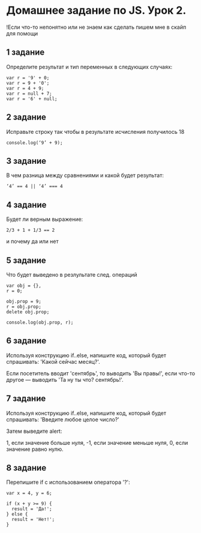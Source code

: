 # Домашнее задание по JS. Урок 2.

!Если что-то непонятно или не знаем как сделать пишем мне в скайп для помощи

## 1 задание

Определите результат и тип переменных в следующих случаях:

```
var r = '9' + 0;
var r = 9 + '0';
var r = 4 + 9;
var r = null + 7;
var r = '6' + null;
```

## 2 задание

Исправьте строку так чтобы в результате исчисления получилось 18

```
console.log(‘9’ + 9);
```

## 3 задание

В чем разница между сравнениями и какой будет результат:
```
‘4’ == 4 || ‘4’ === 4
```

## 4 задание

Будет ли верным  выражение:
```
2/3 + 1 + 1/3 == 2
```

и почему да или нет

## 5 задание

Что будет выведено в резлультате след. операций

```
var obj = {},
r = 0;

obj.prop = 9;
r = obj.prop;
delete obj.prop;

console.log(obj.prop, r);
```

## 6 задание

Используя конструкцию if..else, напишите код, который будет спрашивать: 'Какой сейчас месяц?'.

Если посетитель вводит 'сентябрь', то выводить 'Вы правы!', если что-то другое — выводить 'Та ну ты что? сентябрь!'.

## 7 задание

Используя конструкцию if..else, напишите код, который будет спрашивать: 'Введите любое целое число?'

Затем выведите alert:

1, если значение больше нуля, -1, если значение меньше нуля, 0, если значение равно нулю.

## 8 задание

Перепишите if с использованием оператора '?':

```
var x = 4, y = 6;

if (x + y >= 9) {
  result = 'Да!';
} else {
  result = 'Нет!';
}
```

